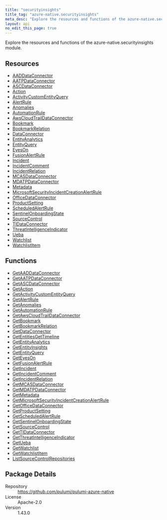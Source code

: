 ```yaml
---
title: "securityinsights"
title_tag: "azure-native.securityinsights"
meta_desc: "Explore the resources and functions of the azure-native.securityinsights module."
layout: api
no_edit_this_page: true
---
```


<!-- WARNING: this file was generated by Pulumi Docs Generator. -->
<!-- Do not edit by hand unless you're certain you know what you are doing! -->

Explore the resources and functions of the azure-native.securityinsights module.

<h2 id="resources">Resources</h2>
<ul class="api">
    <li><a href="aaddataconnector" title="AADDataConnector"><span class="api-symbol api-symbol--resource"></span>AADDataConnector</a></li>
    <li><a href="aatpdataconnector" title="AATPDataConnector"><span class="api-symbol api-symbol--resource"></span>AATPDataConnector</a></li>
    <li><a href="ascdataconnector" title="ASCDataConnector"><span class="api-symbol api-symbol--resource"></span>ASCDataConnector</a></li>
    <li><a href="action" title="Action"><span class="api-symbol api-symbol--resource"></span>Action</a></li>
    <li><a href="activitycustomentityquery" title="ActivityCustomEntityQuery"><span class="api-symbol api-symbol--resource"></span>ActivityCustomEntityQuery</a></li>
    <li><a href="alertrule" title="AlertRule"><span class="api-symbol api-symbol--resource"></span>AlertRule</a></li>
    <li><a href="anomalies" title="Anomalies"><span class="api-symbol api-symbol--resource"></span>Anomalies</a></li>
    <li><a href="automationrule" title="AutomationRule"><span class="api-symbol api-symbol--resource"></span>AutomationRule</a></li>
    <li><a href="awscloudtraildataconnector" title="AwsCloudTrailDataConnector"><span class="api-symbol api-symbol--resource"></span>AwsCloudTrailDataConnector</a></li>
    <li><a href="bookmark" title="Bookmark"><span class="api-symbol api-symbol--resource"></span>Bookmark</a></li>
    <li><a href="bookmarkrelation" title="BookmarkRelation"><span class="api-symbol api-symbol--resource"></span>BookmarkRelation</a></li>
    <li><a href="dataconnector" title="DataConnector"><span class="api-symbol api-symbol--resource"></span>DataConnector</a></li>
    <li><a href="entityanalytics" title="EntityAnalytics"><span class="api-symbol api-symbol--resource"></span>EntityAnalytics</a></li>
    <li><a href="entityquery" title="EntityQuery"><span class="api-symbol api-symbol--resource"></span>EntityQuery</a></li>
    <li><a href="eyeson" title="EyesOn"><span class="api-symbol api-symbol--resource"></span>EyesOn</a></li>
    <li><a href="fusionalertrule" title="FusionAlertRule"><span class="api-symbol api-symbol--resource"></span>FusionAlertRule</a></li>
    <li><a href="incident" title="Incident"><span class="api-symbol api-symbol--resource"></span>Incident</a></li>
    <li><a href="incidentcomment" title="IncidentComment"><span class="api-symbol api-symbol--resource"></span>IncidentComment</a></li>
    <li><a href="incidentrelation" title="IncidentRelation"><span class="api-symbol api-symbol--resource"></span>IncidentRelation</a></li>
    <li><a href="mcasdataconnector" title="MCASDataConnector"><span class="api-symbol api-symbol--resource"></span>MCASDataConnector</a></li>
    <li><a href="mdatpdataconnector" title="MDATPDataConnector"><span class="api-symbol api-symbol--resource"></span>MDATPDataConnector</a></li>
    <li><a href="metadata" title="Metadata"><span class="api-symbol api-symbol--resource"></span>Metadata</a></li>
    <li><a href="microsoftsecurityincidentcreationalertrule" title="MicrosoftSecurityIncidentCreationAlertRule"><span class="api-symbol api-symbol--resource"></span>MicrosoftSecurityIncidentCreationAlertRule</a></li>
    <li><a href="officedataconnector" title="OfficeDataConnector"><span class="api-symbol api-symbol--resource"></span>OfficeDataConnector</a></li>
    <li><a href="productsetting" title="ProductSetting"><span class="api-symbol api-symbol--resource"></span>ProductSetting</a></li>
    <li><a href="scheduledalertrule" title="ScheduledAlertRule"><span class="api-symbol api-symbol--resource"></span>ScheduledAlertRule</a></li>
    <li><a href="sentinelonboardingstate" title="SentinelOnboardingState"><span class="api-symbol api-symbol--resource"></span>SentinelOnboardingState</a></li>
    <li><a href="sourcecontrol" title="SourceControl"><span class="api-symbol api-symbol--resource"></span>SourceControl</a></li>
    <li><a href="tidataconnector" title="TIDataConnector"><span class="api-symbol api-symbol--resource"></span>TIDataConnector</a></li>
    <li><a href="threatintelligenceindicator" title="ThreatIntelligenceIndicator"><span class="api-symbol api-symbol--resource"></span>ThreatIntelligenceIndicator</a></li>
    <li><a href="ueba" title="Ueba"><span class="api-symbol api-symbol--resource"></span>Ueba</a></li>
    <li><a href="watchlist" title="Watchlist"><span class="api-symbol api-symbol--resource"></span>Watchlist</a></li>
    <li><a href="watchlistitem" title="WatchlistItem"><span class="api-symbol api-symbol--resource"></span>WatchlistItem</a></li>
</ul>

<h2 id="functions">Functions</h2>
<ul class="api">
    <li><a href="getaaddataconnector" title="GetAADDataConnector"><span class="api-symbol api-symbol--function"></span>GetAADDataConnector</a></li>
    <li><a href="getaatpdataconnector" title="GetAATPDataConnector"><span class="api-symbol api-symbol--function"></span>GetAATPDataConnector</a></li>
    <li><a href="getascdataconnector" title="GetASCDataConnector"><span class="api-symbol api-symbol--function"></span>GetASCDataConnector</a></li>
    <li><a href="getaction" title="GetAction"><span class="api-symbol api-symbol--function"></span>GetAction</a></li>
    <li><a href="getactivitycustomentityquery" title="GetActivityCustomEntityQuery"><span class="api-symbol api-symbol--function"></span>GetActivityCustomEntityQuery</a></li>
    <li><a href="getalertrule" title="GetAlertRule"><span class="api-symbol api-symbol--function"></span>GetAlertRule</a></li>
    <li><a href="getanomalies" title="GetAnomalies"><span class="api-symbol api-symbol--function"></span>GetAnomalies</a></li>
    <li><a href="getautomationrule" title="GetAutomationRule"><span class="api-symbol api-symbol--function"></span>GetAutomationRule</a></li>
    <li><a href="getawscloudtraildataconnector" title="GetAwsCloudTrailDataConnector"><span class="api-symbol api-symbol--function"></span>GetAwsCloudTrailDataConnector</a></li>
    <li><a href="getbookmark" title="GetBookmark"><span class="api-symbol api-symbol--function"></span>GetBookmark</a></li>
    <li><a href="getbookmarkrelation" title="GetBookmarkRelation"><span class="api-symbol api-symbol--function"></span>GetBookmarkRelation</a></li>
    <li><a href="getdataconnector" title="GetDataConnector"><span class="api-symbol api-symbol--function"></span>GetDataConnector</a></li>
    <li><a href="getentitiesgettimeline" title="GetEntitiesGetTimeline"><span class="api-symbol api-symbol--function"></span>GetEntitiesGetTimeline</a></li>
    <li><a href="getentityanalytics" title="GetEntityAnalytics"><span class="api-symbol api-symbol--function"></span>GetEntityAnalytics</a></li>
    <li><a href="getentityinsights" title="GetEntityInsights"><span class="api-symbol api-symbol--function"></span>GetEntityInsights</a></li>
    <li><a href="getentityquery" title="GetEntityQuery"><span class="api-symbol api-symbol--function"></span>GetEntityQuery</a></li>
    <li><a href="geteyeson" title="GetEyesOn"><span class="api-symbol api-symbol--function"></span>GetEyesOn</a></li>
    <li><a href="getfusionalertrule" title="GetFusionAlertRule"><span class="api-symbol api-symbol--function"></span>GetFusionAlertRule</a></li>
    <li><a href="getincident" title="GetIncident"><span class="api-symbol api-symbol--function"></span>GetIncident</a></li>
    <li><a href="getincidentcomment" title="GetIncidentComment"><span class="api-symbol api-symbol--function"></span>GetIncidentComment</a></li>
    <li><a href="getincidentrelation" title="GetIncidentRelation"><span class="api-symbol api-symbol--function"></span>GetIncidentRelation</a></li>
    <li><a href="getmcasdataconnector" title="GetMCASDataConnector"><span class="api-symbol api-symbol--function"></span>GetMCASDataConnector</a></li>
    <li><a href="getmdatpdataconnector" title="GetMDATPDataConnector"><span class="api-symbol api-symbol--function"></span>GetMDATPDataConnector</a></li>
    <li><a href="getmetadata" title="GetMetadata"><span class="api-symbol api-symbol--function"></span>GetMetadata</a></li>
    <li><a href="getmicrosoftsecurityincidentcreationalertrule" title="GetMicrosoftSecurityIncidentCreationAlertRule"><span class="api-symbol api-symbol--function"></span>GetMicrosoftSecurityIncidentCreationAlertRule</a></li>
    <li><a href="getofficedataconnector" title="GetOfficeDataConnector"><span class="api-symbol api-symbol--function"></span>GetOfficeDataConnector</a></li>
    <li><a href="getproductsetting" title="GetProductSetting"><span class="api-symbol api-symbol--function"></span>GetProductSetting</a></li>
    <li><a href="getscheduledalertrule" title="GetScheduledAlertRule"><span class="api-symbol api-symbol--function"></span>GetScheduledAlertRule</a></li>
    <li><a href="getsentinelonboardingstate" title="GetSentinelOnboardingState"><span class="api-symbol api-symbol--function"></span>GetSentinelOnboardingState</a></li>
    <li><a href="getsourcecontrol" title="GetSourceControl"><span class="api-symbol api-symbol--function"></span>GetSourceControl</a></li>
    <li><a href="gettidataconnector" title="GetTIDataConnector"><span class="api-symbol api-symbol--function"></span>GetTIDataConnector</a></li>
    <li><a href="getthreatintelligenceindicator" title="GetThreatIntelligenceIndicator"><span class="api-symbol api-symbol--function"></span>GetThreatIntelligenceIndicator</a></li>
    <li><a href="getueba" title="GetUeba"><span class="api-symbol api-symbol--function"></span>GetUeba</a></li>
    <li><a href="getwatchlist" title="GetWatchlist"><span class="api-symbol api-symbol--function"></span>GetWatchlist</a></li>
    <li><a href="getwatchlistitem" title="GetWatchlistItem"><span class="api-symbol api-symbol--function"></span>GetWatchlistItem</a></li>
    <li><a href="listsourcecontrolrepositories" title="ListSourceControlRepositories"><span class="api-symbol api-symbol--function"></span>ListSourceControlRepositories</a></li>
</ul>

<h2 id="package-details">Package Details</h2>
<dl class="package-details">
	<dt>Repository</dt>
	<dd><a href="https://github.com/pulumi/pulumi-azure-native">https://github.com/pulumi/pulumi-azure-native</a></dd>
	<dt>License</dt>
	<dd>Apache-2.0</dd>
	<dt>Version</dt>
	<dd>1.43.0</dd>
</dl>

